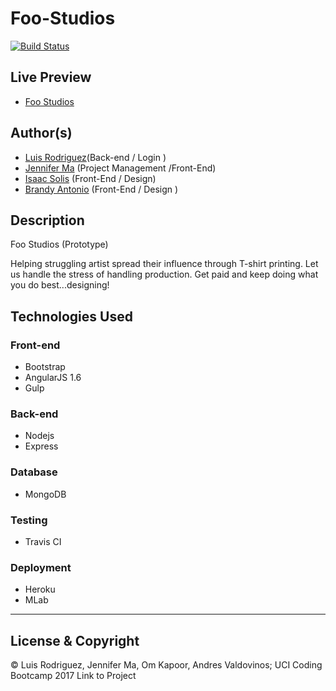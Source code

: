 # Foo-Studios
[![Build Status](https://travis-ci.org/LuisMiguelRodriguez/foo-studios.svg?branch=master)](https://travis-ci.org/LuisMiguelRodriguez/foo-studios)

## Live Preview
 - [Foo Studios](https://foostudios.herokuapp.com/)


## Author(s)
  - [Luis Rodriguez](https://github.com/LuisMiguelRodriguez)(Back-end / Login )
  - [Jennifer Ma](https://github.com/Jenmadev) (Project Management /Front-End)
  - [Isaac Solis](https://github.com/izack001) (Front-End / Design)
  - [Brandy  Antonio](https://github.com/izack001) (Front-End / Design )


## Description
  Foo Studios (Prototype)
  
  Helping struggling artist spread their influence through T-shirt printing. Let us handle the stress of handling production. Get paid and keep doing what you do best...designing!

## Technologies Used

  ### Front-end  
  - Bootstrap
  - AngularJS 1.6
  - Gulp
  
  ### Back-end
  - Nodejs
  - Express

  ### Database
  - MongoDB

  ### Testing
  - Travis CI
  
  ### Deployment
  - Heroku
  - MLab




---
## License & Copyright
© Luis Rodriguez, Jennifer Ma, Om Kapoor, Andres Valdovinos; UCI Coding Bootcamp 2017
Link to Project
